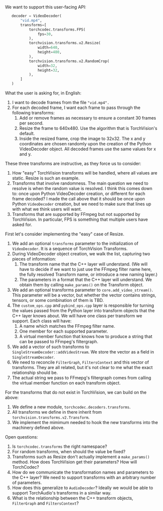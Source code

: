 We want to support this user-facing API:

 ```python
    decoder = VideoDecoder(
        "vid.mp4",
        transforms=[
            torchcodec.transforms.FPS(
                fps=30,
            ),
            torchvision.transforms.v2.Resize(
                width=640,
                height=480,
            ),
            torchvision.transforms.v2.RandomCrop(
                width=32,
                height=32,
            ),
        ]
    )
```

What the user is asking for, in English:

1. I want to decode frames from the file `"vid.mp4".`
2. For each decoded frame, I want each frame to pass through the following transforms:
   1. Add or remove frames as necessary to ensure a constant 30 frames per second.
   2. Resize the frame to 640x480. Use the algorithm that is TorchVision's default.
   3. Inside the resized frame, crop the image to 32x32. The x and y coordinates are chosen randomly upon the creation of the Python VideoDecoder object. All decoded frames use the same values for x and y.

These three transforms are instructive, as they force us to consider:

1. How "easy" TorchVision transforms will be handled, where all values are
   static. Resize is such an example.
2. Transforms that involve randomness. The main question we need to resolve
   is when the random value is resolved. I think this comes down to: once
   upon Python VideoDecoder creation, or different for each frame decoded?
   I made the call above that it should be once upon Python `VideoDecoder`
   creation, but we need to make sure that lines up with what we think
   users will want.
3. Transforms that are supported by FFmpeg but not supported by
   TorchVision. In particular, FPS is something that multiple users have
   asked for.

First let's consider implementing the "easy" case of Resize.

1. We add an optional `transforms` parameter to the initialization of
   `VideoDecoder`. It is a sequence of TorchVision Transforms.
2. During VideoDecoder object creation, we walk the list, capturing two
   pieces of information:
   1. The transform name that the C++ layer will understand. (We will
      have to decide if we want to just use the FFmpeg filter name
      here, the fully resolved Transform name, or introduce a new
      naming layer.)
   2. The parameters in a format that the C++ layer will understand. We
      obtain them by calling `make_params()` on the Transform object.
3. We add an optional transforms parameter to `core.add_video_stream()`. This
   parameter will be a vector, but whether the vector contains strings,
   tensors, or some combination of them is TBD.
4. The `custom_ops.cpp` and `pybind_ops.cpp` layer is responsible for turning
   the values passed from the Python layer into transform objects that the
   C++ layer knows about. We will have one class per transform we support.
   Each class will have:
   1. A name which matches the FFmpeg filter name.
   2. One member for each supported parameter.
   3. A virtual member function that knows how to produce a string that
      can be passed to FFmpeg's filtergraph.
5. We add a vector of such transforms to
   `SingleStreamDecoder::addVideoStream`. We store the vector as a field in
   `SingleStreamDecoder`.
6. We need to reconcile `FilterGraph`, `FiltersContext` and this vector of
   transforms. They are all related, but it's not clear to me what the
   exact relationship should be.
7. The actual string we pass to FFmepg's filtergraph comes from calling
   the virtual member function on each transform object.

For the transforms that do not exist in TorchVision, we can build on the above:

1. We define a new module, `torchcodec.decoders.transforms`.
2. All transforms we define in there inherit from
   `torchvision.transforms.v2.Transform`.
3. We implement the mimimum needed to hook the new transforms into the
   machinery defined above.

Open questions:

1. Is `torchcodec.transforms` the right namespace?
2. For random transforms, when should the value be fixed?
3. Transforms such as Resize don't actually implement a `make_params()`
   method. How does TorchVision get their parameters? How will TorchCodec?
4. How do we communicate the transformation names and parameters to the C++
   layer? We need to support transforms with an arbitrary number of parameters.
5. How does this generalize to `AudioDecoder`? Ideally we would be able to
   support TorchAudio's transforms in a similar way.
6. What is the relationship between the C++ transform objects, `FilterGraph`
   and `FiltersContext`?
